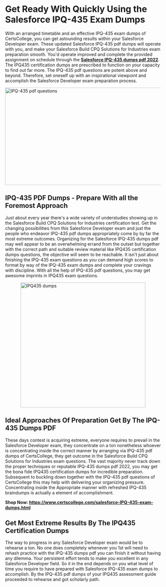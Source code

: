 <h1><strong>Get Ready With Quickly Using the Salesforce IPQ-435 Exam Dumps&nbsp;</strong></h1>
<p><span style="font-weight: 400;">With an arranged timetable and an effective  IPQ-435 exam dumps of CertsCollege, you can get astounding results within your Salesforce Developer exam. These updated Salesforce IPQ-435 pdf dumps will operate with you, and make your Salesforce Build CPQ Solutions for Industries exam preparation smooth. You'd operate improved and complete the provided assignment on schedule through the <strong><a href="https://www.certscollege.com/salesforce-IPQ-435-exam-dumps.html">Salesforce IPQ-435 dumps pdf 2022</a></strong>. The IPQ435 certification dumps are prescribed to function on your capacity to find out far more. The  IPQ-435 pdf questions are potent above and beyond. Therefore, set oneself up with an inspirational viewpoint and accomplish the Salesforce Developer exam preparation process.&nbsp;</span></p>
<p><span style="font-weight: 400;"><img style="display: block; margin-left: auto; margin-right: auto;" src="https://i.ibb.co/CPDK3ps/Yellow-and-Blue-Initiative-Blog-Banner.png" alt="IPQ-435 pdf questions" width="559" height="315" /></span></p>
<h2><strong>IPQ-435 PDF Dumps - Prepare With all the Foremost Approach</strong></h2>
<p><span style="font-weight: 400;">Just about every year there's a wide variety of understudies showing up in the Salesforce Build CPQ Solutions for Industries certification test. Get the changing possibilities from this Salesforce Developer exam and just the people who endeavor IPQ-435 pdf dumps appropriately come by by far the most extreme outcomes. Organizing for the Salesforce IPQ-435 dumps pdf may well appear to be an overwhelming errand from the outset but together with the correct path and suitable review material like IPQ435 certification dumps questions, the objective will seem to be reachable. It isn't just about finishing the IPQ-435 exam questions as you can demand high scores to format by way of the IPQ-435 exam dumps and complete your cravings with discipline. With all the help of IPQ-435 pdf questions, you may get awesome imprints in IPQ435 exam questions.</span></p>
<p><span style="font-weight: 400;"><a href="https://tinyurl.com/3wfxavun"><img style="display: block; margin-left: auto; margin-right: auto;" src="https://i.ibb.co/9tMrhdY/Teacher-Appreciation-Invitation.png" alt="IPQ435 dumps " width="404" height="404" /></a></span></p>
<h2><strong>Ideal Approaches Of Preparation Get By The IPQ-435 Dumps PDF</strong></h2>
<p><span style="font-weight: 400;">These days contest is acquiring extreme, everyone requires to prevail in the Salesforce Developer exam, they concentrate on a ton nonetheless whoever is concentrating inside the correct manner by arranging via IPQ-435 pdf dumps of CertsCollege, they get outcome in the Salesforce Build CPQ Solutions for Industries exam questions. The vast majority never track down the proper techniques or reputable IPQ-435 dumps pdf 2022, you may get the bona fide IPQ435 certification dumps for incredible preparation. Subsequent to buckling down together with the  IPQ-435 pdf questions of CertsCollege this may help with delivering your organizing pressure. Concentrating inside the Appropriate manner with refreshed IPQ-435 braindumps is actually a element of accomplishment.</span></p>
<p><span style="font-weight: 400;"><strong>Shop Now: <a href="https://www.certscollege.com/salesforce-IPQ-435-exam-dumps.html">https://www.certscollege.com/salesforce-IPQ-435-exam-dumps.html</a></strong></span></p>
<h2><strong>Get Most Extreme Results By The IPQ435 Certification Dumps</strong></h2>
<p><span style="font-weight: 400;">The way to progress in any Salesforce Developer exam would be to rehearse a ton. No one does completely whenever you 1st will need to rehash practice with the IPQ-435 dumps pdf you can finish it without having any dilemma. Your persistent effort tends to make you excellent in any Salesforce Developer field. So it in the end depends on you what level of time you require to have prepared with Salesforce IPQ-435 exam dumps to accomplish. By the IPQ-435 pdf dumps of your IPQ435 assessment guide proceeded to rehearse and got scholarly path.</span></p>
